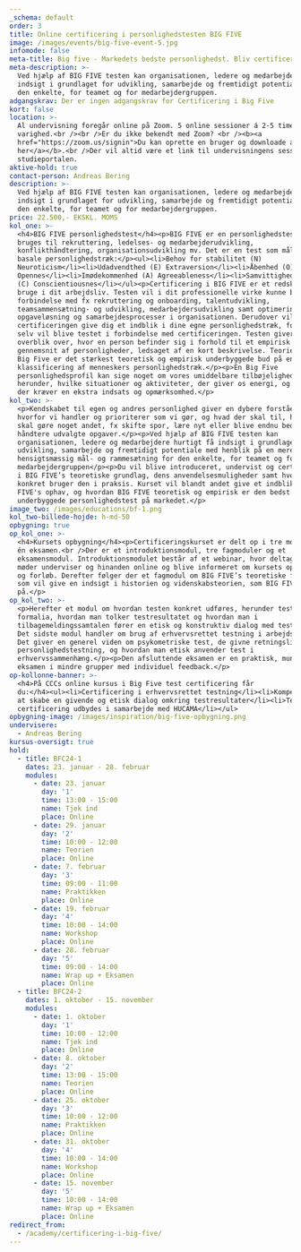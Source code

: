 ```yaml
---
_schema: default
order: 3
title: Online certificering i personlighedstesten BIG FIVE
image: /images/events/big-five-event-5.jpg
infomode: false
meta-title: Big five - Markedets bedste personlighedst. Bliv certificeret hos CCC.
meta-description: >-
  Ved hjælp af BIG FIVE testen kan organisationen, ledere og medarbejdere få
  indsigt i grundlaget for udvikling, samarbejde og fremtidigt potentiale for
  den enkelte, for teamet og for medarbejdergruppen.
adgangskrav: Der er ingen adgangskrav for Certificering i Big Five
kort: false
location: >-
  Al undervisning foregår online på Zoom. 5 online sessioner á 2-5 timers
  varighed.<br /><br />Er du ikke bekendt med Zoom? <br /><b><a
  href="https://zoom.us/signin">Du kan oprette en bruger og downloade appen
  her</a></b>.<br />Der vil altid være et link til undervisningens session på
  studieportalen.
aktive-hold: true
contact-person: Andreas Bering
description: >-
  Ved hjælp af BIG FIVE testen kan organisationen, ledere og medarbejdere få
  indsigt i grundlaget for udvikling, samarbejde og fremtidigt potentiale for
  den enkelte, for teamet og for medarbejdergruppen.
price: 22.500,- EKSKL. MOMS
kol_one: >-
  <h4>BIG FIVE personlighedstest</h4><p>BIG FIVE er en personlighedstest som
  bruges til rekruttering, ledelses- og medarbejderudvikling,
  konflikthåndtering, organisationsudvikling mv. Det er en test som måler fem
  basale personlighedstræk:</p><ul><li>Behov for stabilitet (N)
  Neuroticism</li><li>Udadvendthed (E) Extraversion</li><li>Åbenhed (O)
  Opennes</li><li>Imødekommenhed (A) Agreeableness</li><li>Samvittighedsfuldhed
  (C) Conscientiousnes</li></ul><p>Certificering i BIG FIVE er et redskab du kan
  bruge i dit arbejdsliv. Testen vil i dit professionelle virke kunne bruges i
  forbindelse med fx rekruttering og onboarding, talentudvikling,
  teamsammensætning- og udvikling, medarbejdersudvikling samt optimering af
  opgaveløsning og samarbejdesprocesser i organisationen. Derudover vil
  certificeringen give dig et indblik i dine egne personlighedstræk, fordi du
  selv vil blive testet i forbindelse med certificeringen. Testen giver et
  overblik over, hvor en person befinder sig i forhold til et empirisk
  gennemsnit af personligheder, ledsaget af en kort beskrivelse. Teorien om The
  Big Five er det stærkest teoretisk og empirisk underbyggede bud på en
  klassificering af menneskers personlighedstræk.</p><p>En Big Five
  personlighedsprofil kan sige noget om vores umiddelbare tilbøjeligheder,
  herunder, hvilke situationer og aktiviteter, der giver os energi, og hvilke
  der kræver en ekstra indsats og opmærksomhed.</p>
kol_two: >-
  <p>Kendskabet til egen og andres personlighed giver en dybere forståelse for,
  hvorfor vi handler og prioriterer som vi gør, og hvad der skal til, hvis vi
  skal gøre noget andet, fx skifte spor, lære nyt eller blive endnu bedre til at
  håndtere udvalgte opgaver.</p><p>Ved hjælp af BIG FIVE testen kan
  organisationen, ledere og medarbejdere hurtigt få indsigt i grundlaget for
  udvikling, samarbejde og fremtidigt potentiale med henblik på en mere
  hensigtsmæssig mål- og rammesætning for den enkelte, for teamet og for
  medarbejdergruppen</p><p>Du vil blive introduceret, undervist og certificeret
  i BIG FIVE’s teoretiske grundlag, dens anvendelsesmuligheder samt hvordan du
  konkret bruger den i praksis. Kurset vil blandt andet give et indblik I BIG
  FIVE's ophav, og hvordan BIG FIVE teoretisk og empirisk er den bedst
  underbyggede personlighedstest på markedet.</p>
image_two: /images/educations/bf-1.png
kol_two-billede-hojde: h-md-50
opbygning: true
op_kol_one: >-
  <h4>Kursets opbygning</h4><p>Certificeringskurset er delt op i tre moduler og
  én eksamen.<br />Der er et introduktionsmodul, tre fagmoduler og et
  eksamensmodul. Introduktionsmodulet består af et webinar, hvor deltagerne
  møder underviser og hinanden online og blive informeret om kursets opbygning
  og forløb. Derefter følger der et fagmodul om BIG FIVE’s teoretiske fundament,
  som vil give en indsigt i historien og videnskabsteorien, som BIG FIVE bygger
  på.</p>
op_kol_two: >-
  <p>Herefter et modul om hvordan testen konkret udføres, herunder testens
  formalia, hvordan man tolker testresultatet og hvordan man i
  tilbagemeldingssamtalen fører en etisk og konstruktiv dialog med testpersonen.
  Det sidste modul handler om brug af erhvervsrettet testning i arbejdslivet.
  Det giver en generel viden om psykometriske test, de givne retningslinjer for
  personlighedstestning, og hvordan man etisk anvender test i
  erhvervssammenhæng.</p><p>Den afsluttende eksamen er en praktisk, mundtlig
  eksamen i mindre grupper med individuel feedback.</p>
op-kollonne-banner: >-
  <h4>På CCCs online kursus i Big Five test certificering får
  du:</h4><ul><li>Certificering i erhvervsrettet testning</li><li>Kompetencer i
  at skabe en givende og etisk dialog omkring testresultater</li><li>Test
  certificering udbydes i samarbejde med HUCAMA</li></ul>
opbygning-image: /images/inspiration/big-five-opbygning.png
undervisere:
  - Andreas Bering
kursus-oversigt: true
hold:
  - title: BFC24-1
    dates: 23. januar - 28. februar
    modules:
      - date: 23. januar
        day: '1'
        time: 13:00 - 15:00
        name: Tjek ind
        place: Online
      - date: 29. januar
        day: '2'
        time: 10:00 - 12:00
        name: Teorien
        place: Online
      - date: 7. februar
        day: '3'
        time: 09:00 - 11:00
        name: Praktikken
        place: Online
      - date: 19. februar
        day: '4'
        time: 10:00 - 14:00
        name: Workshop
        place: Online
      - date: 28. februar
        day: '5'
        time: 09:00 - 14:00
        name: Wrap up + Eksamen
        place: Online
  - title: BFC24-2
    dates: 1. oktober - 15. november
    modules:
      - date: 1. oktober
        day: '1'
        time: 10:00 - 12:00
        name: Tjek ind
        place: Online
      - date: 8. oktober
        day: '2'
        time: 13:00 - 15:00
        name: Teorien
        place: Online
      - date: 25. oktober
        day: '3'
        time: 10:00 - 12:00
        name: Praktikken
        place: Online
      - date: 31. oktober
        day: '4'
        time: 10:00 - 14:00
        name: Workshop
        place: Online
      - date: 15. november
        day: '5'
        time: 10:00 - 14:00
        name: Wrap up + Eksamen
        place: Online
redirect_from:
  - /academy/certificering-i-big-five/
---
```

